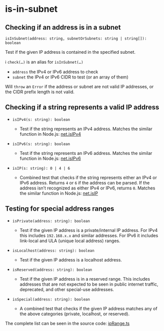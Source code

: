 # is-in-subnet

## Checking if an address is in a subnet

`isInSubnet(address: string, subnetOrSubnets: string | string[]): boolean`

Test if the given IP address is contained in the specified subnet.

ℹ️ `check(…)` is an alias for `isInSubnet(…)`

* `address` the IPv4 or IPv6 address to check
* `subnet` the IPv4 or IPv6 CIDR to test (or an array of them)

Will `throw` an `Error` if the address or subnet are not valid IP addresses, or the CIDR prefix length is not valid.

## Checking if a string represents a valid IP address

* `isIPv4(s: string): boolean`
    * Test if the string represents an IPv4 address. Matches the similar function in Node.js: [net.isIPv4](https://nodejs.org/api/net.html#net_net_isipv4_input)

* `isIPv6(s: string): boolean`
    * Test if the string represents an IPv6 address. Matches the similar function in Node.js: [net.isIPv6](https://nodejs.org/api/net.html#net_net_isipv6_input)

* `isIP(s: string): 0 | 4 | 6`
    * Combined test that checks if the string represents either an IPv4 or IPv6 address. Returns `4` or `6` if the address can be parsed. If the address isn’t recognized as either IPv4 or IPv6, returns `0`.  Matches the similar function in Node.js: [net.isIP](https://nodejs.org/api/net.html#net_net_isip_input)
 
## Testing for special address ranges

* `isPrivate(address: string): boolean`
    * Test if the given IP address is a private/internal IP address. For IPv4 this includes `192.168.x.x` and similar addresses. For IPv6 it includes link-local and ULA (unique local address) ranges.

* `isLocalhost(address: string): boolean`
    * Test if the given IP address is a localhost address.

* `isReserved(address: string): boolean`
    * Test if the given IP address is in a reserved range. This includes addresses that are not expected to be seen in public internet traffic, deprecated, and other special-use addresses.

* `isSpecial(address: string): boolean`
    * A combined test that checks if the given IP address matches any of the above categories (private, localhost, or reserved).

The complete list can be seen in the source code: [ipRange.ts](../src/ipRange.ts)
